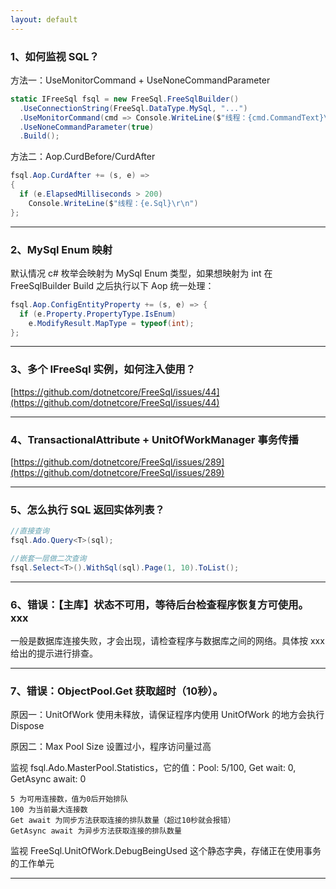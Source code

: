 ```yaml
---
layout: default
---
```


### 1、如何监视 SQL？

方法一：UseMonitorCommand + UseNoneCommandParameter
```csharp
static IFreeSql fsql = new FreeSql.FreeSqlBuilder()
  .UseConnectionString(FreeSql.DataType.MySql, "...")
  .UseMonitorCommand(cmd => Console.WriteLine($"线程：{cmd.CommandText}\r\n"))
  .UseNoneCommandParameter(true)
  .Build();
```

方法二：Aop.CurdBefore/CurdAfter
```csharp
fsql.Aop.CurdAfter += (s, e) =>
{
  if (e.ElapsedMilliseconds > 200)
    Console.WriteLine($"线程：{e.Sql}\r\n")
};
```
---

### 2、MySql Enum 映射

默认情况 c# 枚举会映射为 MySql Enum 类型，如果想映射为 int 在 FreeSqlBuilder Build 之后执行以下 Aop 统一处理：
```csharp
fsql.Aop.ConfigEntityProperty += (s, e) => {
  if (e.Property.PropertyType.IsEnum)
    e.ModifyResult.MapType = typeof(int);
};
```
---

### 3、多个 IFreeSql 实例，如何注入使用？

[https://github.com/dotnetcore/FreeSql/issues/44](https://github.com/dotnetcore/FreeSql/issues/44)

---

### 4、TransactionalAttribute + UnitOfWorkManager 事务传播

[https://github.com/dotnetcore/FreeSql/issues/289](https://github.com/dotnetcore/FreeSql/issues/289)

---

### 5、怎么执行 SQL 返回实体列表？

```csharp
//直接查询
fsql.Ado.Query<T>(sql);

//嵌套一层做二次查询
fsql.Select<T>().WithSql(sql).Page(1, 10).ToList();
```

---

### 6、错误：【主库】状态不可用，等待后台检查程序恢复方可使用。xxx

一般是数据库连接失败，才会出现，请检查程序与数据库之间的网络。具体按 xxx 给出的提示进行排查。

---

### 7、错误：ObjectPool.Get 获取超时（10秒）。

原因一：UnitOfWork 使用未释放，请保证程序内使用 UnitOfWork 的地方会执行 Dispose

原因二：Max Pool Size 设置过小，程序访问量过高

监视 fsql.Ado.MasterPool.Statistics，它的值：Pool: 5/100, Get wait: 0, GetAsync await: 0

```
5 为可用连接数，值为0后开始排队
100 为当前最大连接数
Get await 为同步方法获取连接的排队数量（超过10秒就会报错）
GetAsync await 为异步方法获取连接的排队数量
```
  
监视 FreeSql.UnitOfWork.DebugBeingUsed 这个静态字典，存储正在使用事务的工作单元

---